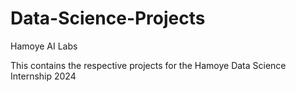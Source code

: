 # Data-Science-Projects
Hamoye AI Labs



This contains the respective projects for the Hamoye Data Science Internship 2024
